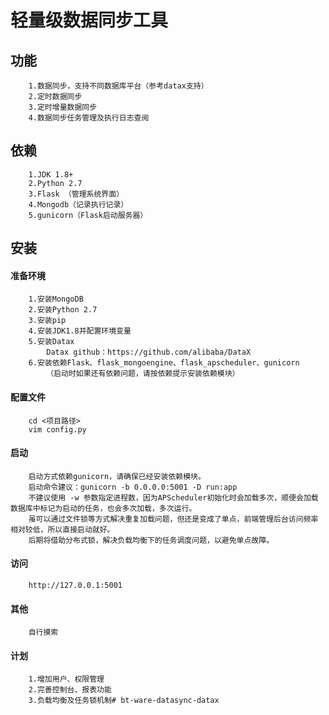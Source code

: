 轻量级数据同步工具
==========
## 功能
        1.数据同步，支持不同数据库平台（参考datax支持）
        2.定时数据同步
        3.定时增量数据同步
        4.数据同步任务管理及执行日志查阅
        
## 依赖
        1.JDK 1.8+
        2.Python 2.7
        3.Flask （管理系统界面）
        4.Mongodb（记录执行记录）
        5.gunicorn（Flask启动服务器）
        
## 安装
#### 准备环境
        1.安装MongoDB
        2.安装Python 2.7
        3.安装pip
        4.安装JDK1.8并配置环境变量
        5.安装Datax
            Datax github：https://github.com/alibaba/DataX
        6.安装依赖Flask、flask_mongoengine、flask_apscheduler、gunicorn
            （启动时如果还有依赖问题，请按依赖提示安装依赖模块）
        
#### 配置文件
        cd <项目路径>
        vim config.py
        
#### 启动
        启动方式依赖gunicorn，请确保已经安装依赖模块。
        启动命令建议：gunicorn -b 0.0.0.0:5001 -D run:app
        不建议使用 -w 参数指定进程数，因为APScheduler初始化时会加载多次，顺便会加载数据库中标记为启动的任务，也会多次加载，多次运行。
        虽可以通过文件锁等方式解决重复加载问题，但还是变成了单点，前端管理后台访问频率相对较低，所以直接启动就好。
        后期将借助分布式锁，解决负载均衡下的任务调度问题，以避免单点故障。
        
#### 访问
        http://127.0.0.1:5001
        
#### 其他
        自行摸索
        
#### 计划
        1.增加用户、权限管理
        2.完善控制台、报表功能
        3.负载均衡及任务锁机制# bt-ware-datasync-datax
